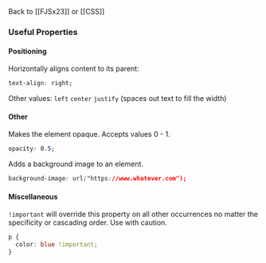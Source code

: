Back to [[FJSx23]] or [[CSS]]
### Useful Properties

#### Positioning

Horizontally aligns content to its parent:
```css
text-align: right;
```

Other values: `left` `center` `justify` (spaces out text to fill the width)
#### Other

Makes the element opaque. Accepts values 0 - 1.
```css
opacity: 0.5;
```

Adds a background image to an element.
```css
background-image: url("https://www.whatever.com");
```
#### Miscellaneous

`!important` will override this property on all other occurrences no matter the specificity or cascading order. Use with caution.
```css
p {  
  color: blue !important;  
}
```
